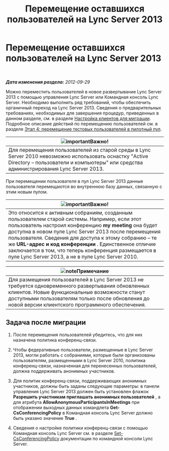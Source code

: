 ﻿---
title: Перемещение оставшихся пользователей на Lync Server 2013
TOCTitle: Перемещение оставшихся пользователей на Lync Server 2013
ms:assetid: 72025e1b-97d1-40e9-8a98-28c018942b48
ms:mtpsurl: https://technet.microsoft.com/ru-ru/library/JJ688090(v=OCS.15)
ms:contentKeyID: 49888040
ms.date: 05/19/2016
mtps_version: v=OCS.15
ms.translationtype: HT
---

# Перемещение оставшихся пользователей на Lync Server 2013

 

_**Дата изменения раздела:** 2012-09-29_

Можно переместить пользователей в новое развертывание Lync Server 2013 с помощью управления Lync Server или Командная консоль Lync Server. Необходимо выполнить ряд требований, чтобы обеспечить органичный переход на Lync Server 2013. Сведения о предварительных требованиях, необходимых для завершения процедур, приведенных в данном разделе, см. в разделе [Настройка клиентов для миграции](configure-clients-for-migration.md). Подробное описание действий по перемещению пользователей см. в разделе [Этап 4: перемещение тестовых пользователей в пилотный пул](phase-4-move-test-users-to-the-pilot-pool.md).

<table>
<thead>
<tr class="header">
<th><img src="images/JJ618369.important(OCS.15).gif" title="important" alt="important" />Важно!</th>
</tr>
</thead>
<tbody>
<tr class="odd">
<td>Для перемещения пользователей из старой среды в Lync Server 2010 невозможно использовать оснастку &quot;Active Directory – пользователи и компьютеры&quot; или средства администрирования Lync Server 2013.</td>
</tr>
</tbody>
</table>


При перемещении пользователя в пул Lync Server 2013 данные пользователя перемещаются во внутреннюю базу данных, связанную с этим новым пулом.

<table>
<thead>
<tr class="header">
<th><img src="images/JJ618369.important(OCS.15).gif" title="important" alt="important" />Важно!</th>
</tr>
</thead>
<tbody>
<tr class="odd">
<td>Это относится к активным собраниям, созданным пользователем старой системы. Например, если этот пользователь настроил конференцию <strong>my meeting</strong> она будет доступна в новом пуле Lync Server 2013 после перемещения пользователя. Сведения для доступа к этому собранию – те же <strong>URL-адрес и код конференции</strong> . Единственное отличие заключается в том, что теперь конференция размещается в пуле Lync Server 2013, а не в пуле Lync Server 2010.</td>
</tr>
</tbody>
</table>


<table>
<thead>
<tr class="header">
<th><img src="images/Gg398412.note(OCS.15).gif" title="note" alt="note" />Примечание</th>
</tr>
</thead>
<tbody>
<tr class="odd">
<td>Для размещения пользователей в Lync Server 2013 не требуется одновременного развертывания обновленных клиентов. Новые функциональные возможности станут доступными пользователям только после обновления до новой версии клиентского программного обеспечения.</td>
</tr>
</tbody>
</table>


## Задача после миграции

1.  После перемещения пользователей убедитесь, что для них назначена политика конференц-связи.

2.  Чтобы федеративные пользователи, размещенные в Lync Server 2013, могли работать с собраниями, которые были организованы пользователям, размещенными в Lync Server 2010, политика конференц-связи, назначенная для перенесенных пользователей, должна поддерживать анонимных участников.

3.  Для политик конференц-связи, поддерживающих анонимных участников, должны быть заданы следующие параметры: в панели управления Lync Server 2013 должен быть установлен флажок **Разрешить участникам приглашать анонимных пользователей** , а для атрибута **AllowAnonymousParticipantsInMeetings** при отображении выходных данных командлета **Get-CsConferencingPolicy** в Командная консоль Lync Server должно быть указано значение **True** .

4.  Сведения о настройке политики конференц-связи с помощью Командная консоль Lync Server см. в разделе [Set-CsConferencingPolicy](https://docs.microsoft.com/en-us/powershell/module/skype/Set-CsConferencingPolicy) документации по командной консоли Lync Server.

